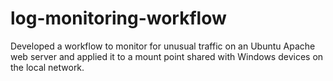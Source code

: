 # log-monitoring-workflow
Developed a workflow to monitor for unusual traffic on an Ubuntu Apache web server and applied it to a mount point shared with Windows devices on the local network.
